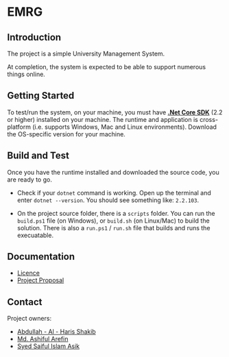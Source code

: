 # EMRG

## Introduction

The project is a simple University Management System.

At completion, the system is expected to be able to support numerous things online.

## Getting Started

To test/run the system, on your machine, you must have [**.Net Core SDK**](https://dotnet.microsoft.com/download) (2.2 or higher) installed on your machine. The runtime and application is cross-platform (i.e. supports Windows, Mac and Linux environments). Download the OS-specific version for your machine.

## Build and Test

Once you have the runtime installed and downloaded the source code, you are ready to go.

+ Check if your `dotnet` command is working. Open up the terminal and enter `dotnet --version`. You should see something like: `2.2.103`.

+ On the project source folder, there is a `scripts` folder. You can run the `build.ps1` file (on Windows), or `build.sh` (on Linux/Mac) to build the solution. There is also a `run.ps1` / `run.sh` file that builds and runs the execuatable.

## Documentation

+ [Licence](LICENSE)
+ [Project Proposal](./Docs/Project-Proposal.md)

## Contact

Project owners:

+ [Abdullah - Al - Haris Shakib](mailto:skb50bd@gmail.com)
+ [Md. Ashiful Arefin](mailto:arefin.ashiful@gmail.com)
+ [Syed Saiful Islam Asik](mailto:syed@example.com)